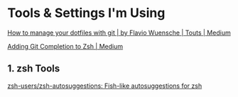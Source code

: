 # Tools & Settings I'm Using

[How to manage your dotfiles with git | by Flavio Wuensche | Touts | Medium](https://medium.com/toutsbrasil/how-to-manage-your-dotfiles-with-git-f7aeed8adf8b)

[Adding Git Completion to Zsh | Medium](https://oliverspryn.medium.com/adding-git-completion-to-zsh-60f3b0e7ffbc)

## 1. zsh Tools

[zsh-users/zsh-autosuggestions: Fish-like autosuggestions for zsh](https://github.com/zsh-users/zsh-autosuggestions)
